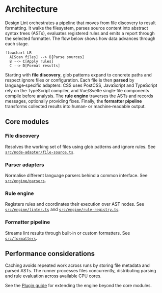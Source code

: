 # Architecture

Design Lint orchestrates a pipeline that moves from file discovery to result formatting. It walks the filesystem, parses source content into abstract syntax trees (ASTs), evaluates registered rules and emits a report through the selected formatter. The flow below shows how data advances through each stage.

```mermaid
flowchart LR
  A[Scan files] --> B[Parse sources]
  B --> C[Apply rules]
  C --> D[Format results]
```

Starting with **file discovery**, glob patterns expand to concrete paths and respect ignore files or configuration. Each file is then **parsed** by language‑specific adapters: CSS uses PostCSS, JavaScript and TypeScript rely on the TypeScript compiler, and Vue/Svelte single‑file components compile before analysis. The **rule engine** traverses the ASTs and records messages, optionally providing fixes. Finally, the **formatter pipeline** transforms collected results into human‑ or machine‑readable output.

## Core modules

### File discovery

Resolves the working set of files using glob patterns and ignore rules. See [`src/node-adapter/file-source.ts`](https://github.com/bylapidist/design-lint/blob/main/src/core/file-source.ts).

### Parser adapters

Normalise different language parsers behind a common interface. See [`src/engine/parsers`](https://github.com/bylapidist/design-lint/tree/main/src/core/parsers).

### Rule engine

Registers rules and coordinates their execution over AST nodes. See [`src/engine/linter.ts`](https://github.com/bylapidist/design-lint/blob/main/src/core/linter.ts) and [`src/engine/rule-registry.ts`](https://github.com/bylapidist/design-lint/blob/main/src/engine/rule-registry.ts).

### Formatter pipeline

Streams lint results through built‑in or custom formatters. See [`src/formatters`](https://github.com/bylapidist/design-lint/tree/main/src/formatters).

## Performance considerations

Caching avoids repeated work across runs by storing file metadata and parsed ASTs. The runner processes files concurrently, distributing parsing and rule evaluation across available CPU cores.

See the [Plugin guide](plugins.md) for extending the engine beyond the core modules.
